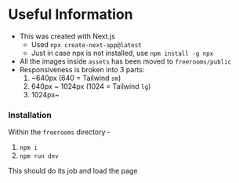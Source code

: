 # Useful Information
- This was created with Next.js
	- Used `npx create-next-app@latest`
	- Just in case npx is not installed, use `npm install -g npx`
- All the images inside `assets` has been moved to `freerooms/public`
- Responsiveness is broken into 3 parts:
	1. ~640px (640 = Tailwind `sm`)
	2. 640px ~ 1024px (1024 = Tailwind `lg`)
	3. 1024px~

### Installation

Within the `freerooms` directory - 

1. `npm i`
2. `npm run dev`

This should do its job and load the page

